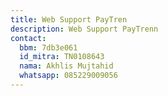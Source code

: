 ```yaml
---
title: Web Support PayTren
description: Web Support PayTrenn
contact:
  bbm: 7db3e061
  id_mitra: TN0108643
  nama: Akhlis Mujtahid
  whatsapp: 085229009056
---
```


